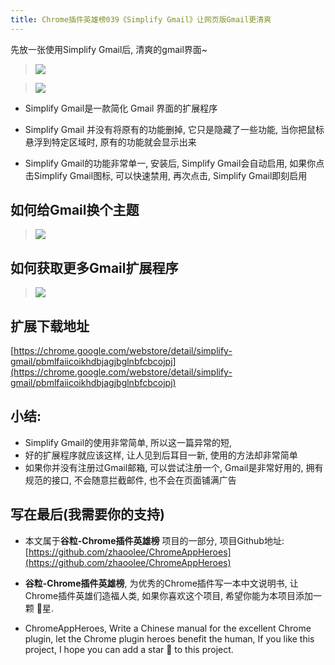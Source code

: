```yaml
---
title: Chrome插件英雄榜039《Simplify Gmail》让网页版Gmail更清爽
---
```

先放一张使用Simplify Gmail后, 清爽的gmail界面~

> ![](https://www.v2fy.com/asset/039_simplify_gmail/de1ec2f005854671b75feb3f5e484b8d.png)


> ![](https://www.v2fy.com/asset/039_simplify_gmail/45ee49beae1b451b80210a17856e97fe.gif)

- Simplify Gmail是一款简化 Gmail 界面的扩展程序

- Simplify Gmail 并没有将原有的功能删掉, 它只是隐藏了一些功能, 当你把鼠标悬浮到特定区域时, 原有的功能就会显示出来

- Simplify Gmail的功能非常单一, 安装后, Simplify Gmail会自动启用, 如果你点击Simplify Gmail图标, 可以快速禁用, 再次点击, Simplify Gmail即刻启用


## 如何给Gmail换个主题

> ![](https://www.v2fy.com/asset/039_simplify_gmail/895fe19ba16f4882b8a9c4fabb756092.gif)


## 如何获取更多Gmail扩展程序
> ![](https://www.v2fy.com/asset/039_simplify_gmail/bfa37cf207f644768697b1710c8fc0e7.gif)



## 扩展下载地址

[https://chrome.google.com/webstore/detail/simplify-gmail/pbmlfaiicoikhdbjagjbglnbfcbcojpj](https://chrome.google.com/webstore/detail/simplify-gmail/pbmlfaiicoikhdbjagjbglnbfcbcojpj)


## 小结:
- Simplify Gmail的使用非常简单, 所以这一篇异常的短,
- 好的扩展程序就应该这样, 让人见到后耳目一新, 使用的方法却非常简单
- 如果你并没有注册过Gmail邮箱, 可以尝试注册一个, Gmail是非常好用的, 拥有规范的接口, 不会随意拦截邮件, 也不会在页面铺满广告



## 写在最后(我需要你的支持)

- 本文属于**谷粒-Chrome插件英雄榜** 项目的一部分, 项目Github地址: [https://github.com/zhaoolee/ChromeAppHeroes](https://github.com/zhaoolee/ChromeAppHeroes)

- **谷粒-Chrome插件英雄榜**, 为优秀的Chrome插件写一本中文说明书, 让Chrome插件英雄们造福人类, 如果你喜欢这个项目, 希望你能为本项目添加一颗 🌟星.

- ChromeAppHeroes, Write a Chinese manual for the excellent Chrome plugin, let the Chrome plugin heroes benefit the human, If you like this project, I hope you can add a star 🌟 to this project.

